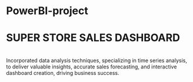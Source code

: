 # PowerBI-project
<h1>SUPER STORE SALES DASHBOARD</h1>
<br>
Incorporated data analysis techniques, specializing in time series analysis, to deliver valuable insights, accurate sales forecasting, and interactive dashboard creation, driving business success. 

